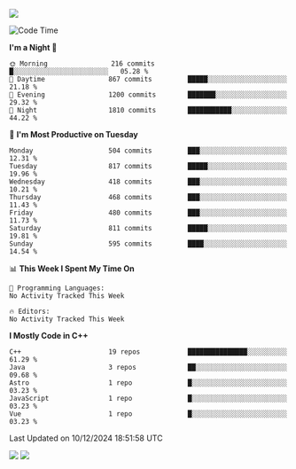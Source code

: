 ![](https://komarev.com/ghpvc/?username=lilpidgey&color=red)
<!--START_SECTION:waka-->
![Code Time](http://img.shields.io/badge/Code%20Time-1%2C491%20hrs%2018%20mins-blue)

**I'm a Night 🦉** 

```text
🌞 Morning                216 commits         █░░░░░░░░░░░░░░░░░░░░░░░░   05.28 % 
🌆 Daytime                867 commits         █████░░░░░░░░░░░░░░░░░░░░   21.18 % 
🌃 Evening                1200 commits        ███████░░░░░░░░░░░░░░░░░░   29.32 % 
🌙 Night                  1810 commits        ███████████░░░░░░░░░░░░░░   44.22 % 
```
📅 **I'm Most Productive on Tuesday** 

```text
Monday                   504 commits         ███░░░░░░░░░░░░░░░░░░░░░░   12.31 % 
Tuesday                  817 commits         █████░░░░░░░░░░░░░░░░░░░░   19.96 % 
Wednesday                418 commits         ███░░░░░░░░░░░░░░░░░░░░░░   10.21 % 
Thursday                 468 commits         ███░░░░░░░░░░░░░░░░░░░░░░   11.43 % 
Friday                   480 commits         ███░░░░░░░░░░░░░░░░░░░░░░   11.73 % 
Saturday                 811 commits         █████░░░░░░░░░░░░░░░░░░░░   19.81 % 
Sunday                   595 commits         ████░░░░░░░░░░░░░░░░░░░░░   14.54 % 
```


📊 **This Week I Spent My Time On** 

```text
💬 Programming Languages: 
No Activity Tracked This Week

🔥 Editors: 
No Activity Tracked This Week
```

**I Mostly Code in C++** 

```text
C++                      19 repos            ███████████████░░░░░░░░░░   61.29 % 
Java                     3 repos             ██░░░░░░░░░░░░░░░░░░░░░░░   09.68 % 
Astro                    1 repo              █░░░░░░░░░░░░░░░░░░░░░░░░   03.23 % 
JavaScript               1 repo              █░░░░░░░░░░░░░░░░░░░░░░░░   03.23 % 
Vue                      1 repo              █░░░░░░░░░░░░░░░░░░░░░░░░   03.23 % 
```




 Last Updated on 10/12/2024 18:51:58 UTC
<!--END_SECTION:waka-->
![](https://hit.yhype.me/github/profile?user_id=42968544)
![](https://komarev.com/ghpvc/?lilpidgey)
